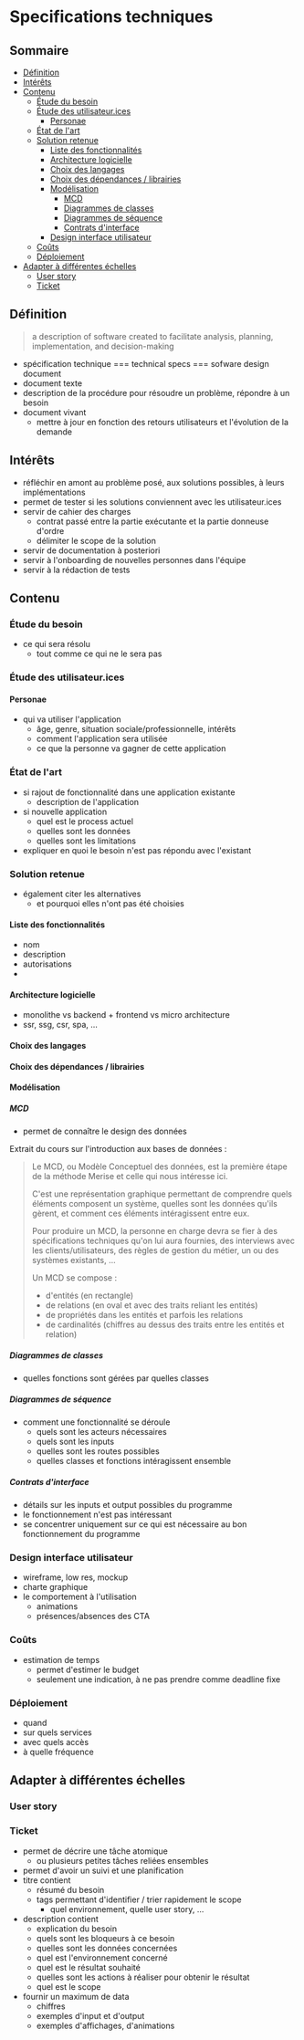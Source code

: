 # Specifications techniques

## Sommaire

- [Définition](#définition)
- [Intérêts](#intérêts)
- [Contenu](#contenu)
  - [Étude du besoin](#étude-du-besoin)
  - [Étude des utilisateur.ices](#étude-des-utilisateurices)
    - [Personae](#personae)
  - [État de l'art](#état-de-lart)
  - [Solution retenue](#solution-retenue)
    - [Liste des fonctionnalités](#liste-des-fonctionnalités)
    - [Architecture logicielle](#architecture-logicielle)
    - [Choix des langages](#choix-des-langages)
    - [Choix des dépendances / librairies](#choix-des-dépendances-librairies)
    - [Modélisation](#modélisation)
      - [MCD](#mcd)
      - [Diagrammes de classes](#diagrammes-de-classes)
      - [Diagrammes de séquence](#diagrammes-de-séquence)
      - [Contrats d'interface](#contrats-dinterface)
    - [Design interface utilisateur](#design-interface-utilisateur)
  - [Coûts](#couts)
  - [Déploiement](#déploiement)
- [Adapter à différentes échelles](#adapter-à-différentes-échelles)
  - [User story](#user-story)
  - [Ticket](#ticket)


## Définition

> a description of software created to facilitate analysis, planning, implementation, and decision-making

- spécification technique === technical specs === sofware design document
- document texte
- description de la procédure pour résoudre un problème, répondre à un besoin
- document vivant
  - mettre à jour en fonction des retours utilisateurs et l'évolution de la demande

## Intérêts

- réfléchir en amont au problème posé, aux solutions possibles, à leurs implémentations
- permet de tester si les solutions conviennent avec les utilisateur.ices
- servir de cahier des charges
  - contrat passé entre la partie exécutante et la partie donneuse d'ordre
  - délimiter le scope de la solution
- servir de documentation à posteriori
- servir à l'onboarding de nouvelles personnes dans l'équipe
- servir à la rédaction de tests

## Contenu

### Étude du besoin

- ce qui sera résolu
  - tout comme ce qui ne le sera pas

### Étude des utilisateur.ices

#### Personae

- qui va utiliser l'application
  - âge, genre, situation sociale/professionnelle, intérêts
  - comment l'application sera utilisée
  - ce que la personne va gagner de cette application

### État de l'art

- si rajout de fonctionnalité dans une application existante
  - description de l'application
- si nouvelle application
  - quel est le process actuel
  - quelles sont les données
  - quelles sont les limitations
- expliquer en quoi le besoin n'est pas répondu avec l'existant

### Solution retenue

- également citer les alternatives
  - et pourquoi elles n'ont pas été choisies

#### Liste des fonctionnalités

- nom
- description
- autorisations
- 

#### Architecture logicielle

- monolithe vs backend + frontend vs micro architecture
- ssr, ssg, csr, spa, ...

#### Choix des langages

#### Choix des dépendances / librairies

#### Modélisation

##### MCD

- permet de connaître le design des données

Extrait du cours sur l'introduction aux bases de données :

> Le MCD, ou Modèle Conceptuel des données, est la première étape de la méthode Merise et celle qui nous intéresse ici.
>
> C'est une représentation graphique permettant de comprendre quels éléments composent un système, quelles sont les données qu'ils gèrent, et comment ces éléments intéragissent entre eux.
>
> Pour produire un MCD, la personne en charge devra se fier à des spécifications techniques qu'on lui aura fournies, des interviews avec les clients/utilisateurs, des règles de gestion du métier, un ou des systèmes existants, ...
>
> Un MCD se compose :
>
> - d'entités (en rectangle)
> - de relations (en oval et avec des traits reliant les entités)
> - de propriétés dans les entités et parfois les relations
> - de cardinalités (chiffres au dessus des traits entre les entités et relation)

##### Diagrammes de classes

- quelles fonctions sont gérées par quelles classes

##### Diagrammes de séquence

- comment une fonctionnalité se déroule
  - quels sont les acteurs nécessaires
  - quels sont les inputs
  - quelles sont les routes possibles
  - quelles classes et fonctions intéragissent ensemble

##### Contrats d'interface

- détails sur les inputs et output possibles du programme
- le fonctionnement n'est pas intéressant
- se concentrer uniquement sur ce qui est nécessaire au bon fonctionnement du programme

### Design interface utilisateur

- wireframe, low res, mockup
- charte graphique
- le comportement à l'utilisation
  - animations
  - présences/absences des CTA

### Coûts

- estimation de temps
  - permet d'estimer le budget
  - seulement une indication, à ne pas prendre comme deadline fixe

### Déploiement

- quand
- sur quels services
- avec quels accès
- à quelle fréquence

## Adapter à différentes échelles

### User story

### Ticket

- permet de décrire une tâche atomique
  - ou plusieurs petites tâches reliées ensembles
- permet d'avoir un suivi et une planification
- titre contient
  - résumé du besoin
  - tags permettant d'identifier / trier rapidement le scope
    - quel environnement, quelle user story, ...
- description contient
  - explication du besoin
  - quels sont les bloqueurs à ce besoin
  - quelles sont les données concernées
  - quel est l'environnement concerné
  - quel est le résultat souhaité
  - quelles sont les actions à réaliser pour obtenir le résultat
  - quel est le scope
- fournir un maximum de data
  - chiffres
  - exemples d'input et d'output
  - exemples d'affichages, d'animations
  
